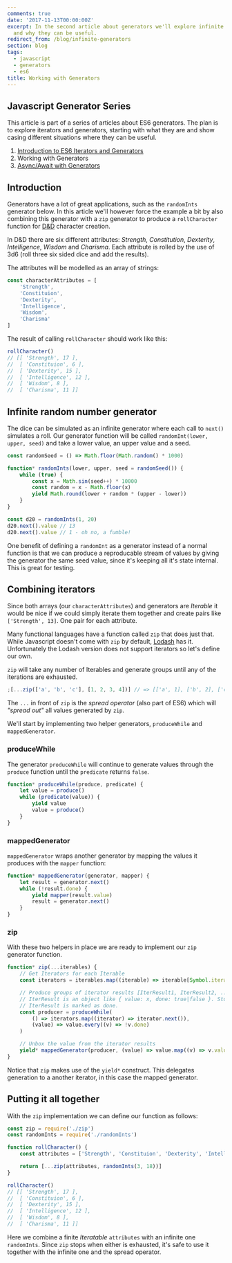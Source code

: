 ```yaml
---
comments: true
date: '2017-11-13T00:00:00Z'
excerpt: In the second article about generators we'll explore infinite generators
  and why they can be useful.
redirect_from: /blog/infinite-generators
section: blog
tags:
  - javascript
  - generators
  - es6
title: Working with Generators
---
```


## Javascript Generator Series

This article is part of a series of articles about ES6 generators. The plan is to explore iterators and generators, starting with what they are and show casing different situations where they can be useful.

1. [Introduction to ES6 Iterators and Generators](/blog/intro-to-es6-iter-and-generators)
2. Working with Generators
3. [Async/Await with Generators](/blog/async-await-with-generators)

## Introduction

Generators have a lot of great applications, such as the `randomInts` generator below. In this article we'll however force the example a bit by also combining this generator with a `zip` generator to produce a `rollCharacter` function for [D&D](https://en.wikipedia.org/wiki/Dungeons_%26_Dragons) character creation.

In D&D there are six different attributes: _Strength_, _Constitution_, _Dexterity_, _Intelligence_, _Wisdom_ and _Charisma_. Each attribute is rolled by the use of 3d6 (roll three six sided dice and add the results).

The attributes will be modelled as an array of strings:

```javascript
const characterAttributes = [
	'Strength',
	'Constituion',
	'Dexterity',
	'Intelligence',
	'Wisdom',
	'Charisma'
]
```

The result of calling `rollCharacter` should work like this:

```javascript
rollCharacter()
// [[ 'Strength', 17 ],
//  [ 'Constituion', 6 ],
//  [ 'Dexterity', 15 ],
//  [ 'Intelligence', 12 ],
//  [ 'Wisdom', 8 ],
//  [ 'Charisma', 11 ]]
```

## Infinite random number generator

The dice can be simulated as an infinite generator where each call to `next()` simulates a roll. Our generator function will be called `randomInt(lower, upper, seed)` and take a lower value, an upper value and a seed.

```javascript
const randomSeed = () => Math.floor(Math.random() * 1000)

function* randomInts(lower, upper, seed = randomSeed()) {
	while (true) {
		const x = Math.sin(seed++) * 10000
		const random = x - Math.floor(x)
		yield Math.round(lower + random * (upper - lower))
	}
}

const d20 = randomInts(1, 20)
d20.next().value // 13
d20.next().value // 1 - oh no, a fumble!
```

One benefit of defining a `randomInt` as a generator instead of a normal function is that we can produce a reproducable stream of values by giving the generator the same seed value, since it's keeping all it's state internal. This is great for testing.

## Combining iterators

Since both arrays (our `characterAttributes`) and generators are _Iterable_ it would be nice if we could simply iterate them together and create pairs like `['Strength', 13]`. One pair for each attribute.

Many functional languages have a function called `zip` that does just that. While Javascript doesn't come with `zip` by default, [Lodash](https://lodash.com/) has it. Unfortunately the Lodash version does not support iterators so let's define our own.

`zip` will take any number of Iterables and generate groups until any of the iterations are exhausted.

```javascript
;[...zip(['a', 'b', 'c'], [1, 2, 3, 4])] // => [['a', 1], ['b', 2], ['c', 3]]
```

The `...` in front of `zip` is the _spread operator_ (also part of ES6) which will _"spread out"_ all values generated by `zip`.

We'll start by implementing two helper generators, `produceWhile` and `mappedGenerator`.

### produceWhile

The generator `produceWhile` will continue to generate values through the `produce` function until the `predicate` returns `false`.

```javascript
function* produceWhile(produce, predicate) {
	let value = produce()
	while (predicate(value)) {
		yield value
		value = produce()
	}
}
```

### mappedGenerator

`mappedGenerator` wraps another generator by mapping the values it produces with the `mapper` function:

```javascript
function* mappedGenerator(generator, mapper) {
	let result = generator.next()
	while (!result.done) {
		yield mapper(result.value)
		result = generator.next()
	}
}
```

### zip

With these two helpers in place we are ready to implement our `zip` generator function.

```javascript
function* zip(...iterables) {
	// Get Iterators for each Iterable
	const iterators = iterables.map((iterable) => iterable[Symbol.iterator]())

	// Produce groups of iterator results [IterResult1, IterResult2, ...] where each
	// IterResult is an object like { value: x, done: true|false }. Stop when any
	// IterResult is marked as done.
	const producer = produceWhile(
		() => iterators.map((iterator) => iterator.next()),
		(value) => value.every((v) => !v.done)
	)

	// Unbox the value from the iterator results
	yield* mappedGenerator(producer, (value) => value.map((v) => v.value))
}
```

Notice that `zip` makes use of the `yield*` construct. This delegates generation to a another iterator, in this case the mapped generator.

## Putting it all together

With the `zip` implementation we can define our function as follows:

```javascript
const zip = require('./zip')
const randomInts = require('./randomInts')

function rollCharacter() {
	const attributes = ['Strength', 'Constituion', 'Dexterity', 'Intelligence', 'Wisdom', 'Charisma']

	return [...zip(attributes, randomInts(3, 18))]
}

rollCharacter()
// [[ 'Strength', 17 ],
//  [ 'Constituion', 6 ],
//  [ 'Dexterity', 15 ],
//  [ 'Intelligence', 12 ],
//  [ 'Wisdom', 8 ],
//  [ 'Charisma', 11 ]]
```

Here we combine a finite _Iteratable_ `attributes` with an infinite one `randomInts`. Since `zip` stops when either is exhausted, it's safe to use it together with the infinite one and the spread operator.
